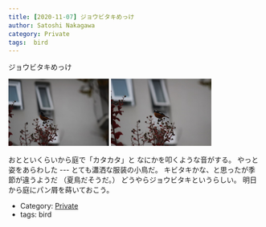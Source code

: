 ```yaml
---
title: [2020-11-07] ジョウビタキめっけ
author: Satoshi Nakagawa
category: Private
tags:  bird
---
```


ジョウビタキめっけ

<a href="/pict/2020-11-07-jobitaki-1.jpg"><img src="/pict/2020-11-07-jobitaki-1.jpg" alt="" width="200"/></a>
<a href="/pict/2020-11-07-jobitaki-2.jpg"><img src="/pict/2020-11-07-jobitaki-2.jpg" alt="" width="200"/></a>

 おとといくらいから庭で「カタカタ」と
なにかを叩くような音がする。
やっと姿をあらわした ---
とても瀟洒な服装の小鳥だ。
キビタキかな、と思ったが季節が違うようだ
（夏鳥だそうだ。）
どうやらジョウビタキというらしい。
明日から庭にパン屑を蒔いておこう。

- Category: [Private](https://merapano.github.io/categories.html#Private)
- tags:  bird
